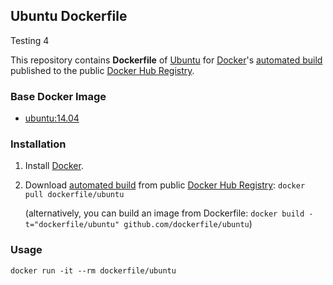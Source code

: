 ## Ubuntu Dockerfile

Testing 4

This repository contains **Dockerfile** of [Ubuntu](http://www.ubuntu.com/) for [Docker](https://www.docker.com/)'s [automated build](https://registry.hub.docker.com/u/dockerfile/ubuntu/) published to the public [Docker Hub Registry](https://registry.hub.docker.com/).


### Base Docker Image

* [ubuntu:14.04](https://registry.hub.docker.com/u/library/ubuntu/)


### Installation

1. Install [Docker](https://www.docker.com/).

2. Download [automated build](https://registry.hub.docker.com/u/dockerfile/ubuntu/) from public [Docker Hub Registry](https://registry.hub.docker.com/): `docker pull dockerfile/ubuntu`

   (alternatively, you can build an image from Dockerfile: `docker build -t="dockerfile/ubuntu" github.com/dockerfile/ubuntu`)


### Usage

    docker run -it --rm dockerfile/ubuntu
